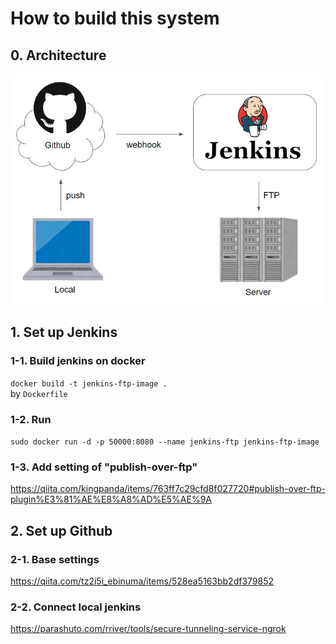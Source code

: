 # How to build this system
## 0. Architecture
![Architecture](https://github.com/maroon8021/auto-ftp-push-sample/blob/master/img/Architecture.jpg)
## 1. Set up Jenkins
### 1-1. Build jenkins on docker
`docker build -t jenkins-ftp-image .`  
by `Dockerfile`

### 1-2. Run
`sudo docker run -d -p 50000:8080 --name jenkins-ftp jenkins-ftp-image`

### 1-3. Add setting of "publish-over-ftp"
https://qiita.com/kingpanda/items/763ff7c29cfd8f027720#publish-over-ftp-plugin%E3%81%AE%E8%A8%AD%E5%AE%9A


## 2. Set up Github
### 2-1. Base settings
https://qiita.com/tz2i5i_ebinuma/items/528ea5163bb2df379852

### 2-2. Connect local jenkins
https://parashuto.com/rriver/tools/secure-tunneling-service-ngrok

